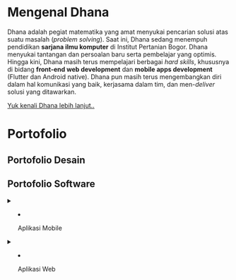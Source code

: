 # Mengenal Dhana

Dhana adalah pegiat matematika yang amat menyukai pencarian solusi atas suatu masalah (*problem solving*). Saat ini, Dhana sedang menempuh pendidikan **sarjana ilmu komputer** di Institut Pertanian Bogor. Dhana menyukai tantangan dan persoalan baru serta pembelajar yang optimis. Hingga kini, Dhana masih terus mempelajari berbagai *hard skills*, khususnya di bidang **front-end web development** dan **mobile apps development** (Flutter dan Android native). Dhana pun masih terus mengembangkan diri dalam hal komunikasi yang baik, kerjasama dalam tim, dan men-*deliver* solusi yang ditawarkan. 

[Yuk kenali Dhana lebih lanjut..](https://ddhira123.github.io/resume)

# Portofolio

## Portofolio Desain

## Portofolio Software

<details>
  <summary>
    
- Aplikasi Mobile

  </summary>
  
  1. [Dokmas (Dokumen Masyarakat)](https://github.com/ddhira123/RPL), dikembangkan dengan **Flutter, Firebase**
  2. [Resep Masakan Indonesia](https://github.com/ddhira123/Android_Resep), dikembangkan dengan **Android Studio (native), Java**
  3. [SCB for Parents](https://github.com/friskameilani/SCB-for-Parents), dikembangkan dengan **Flutter**
  
</details>

<details>
  <summary>
    
- Aplikasi Web

  </summary>
  
  1. [Lunch Checker](https://ddhira123.github.io/learn-angular-jhu/Module1-solution/), dikembangkan dengan **AngularJS**
  2. [Food Finder](https://ddhira123.github.io/learn_web_fe/index.html), dikembangkan dengan **NodeJS, AJAX, ES6**
  
</details>

